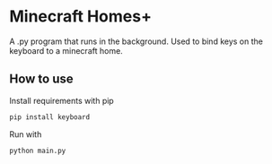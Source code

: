 # Minecraft Homes+

A .py program that runs in the background. Used to bind keys on the keyboard to a minecraft home.

## How to use

Install requirements with pip

```sh
pip install keyboard
```

Run with

```
python main.py
```
